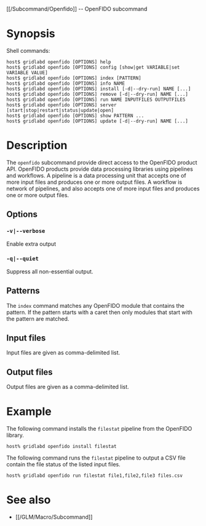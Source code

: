 [[/Subcommand/Openfido]] -- OpenFIDO subcommand

# Synopsis

Shell commands:
~~~
host$ gridlabd openfido [OPTIONS] help
host$ gridlabd openfido [OPTIONS] config [show|get VARIABLE|set VARIABLE VALUE]
host$ gridlabd openfido [OPTIONS] index [PATTERN]
host$ gridlabd openfido [OPTIONS] info NAME
host$ gridlabd openfido [OPTIONS] install [-d|--dry-run] NAME [...]
host$ gridlabd openfido [OPTIONS] remove [-d|--dry-run] NAME [...]
host$ gridlabd openfido [OPTIONS] run NAME INPUTFILES OUTPUTFILES
host$ gridlabd openfido [OPTIONS] server [start|stop|restart|status|update|open]
host$ gridlabd openfido [OPTIONS] show PATTERN ...
host$ gridlabd openfido [OPTIONS] update [-d|--dry-run] NAME [...]
~~~

# Description

The `openfido` subcommand provide direct access to the OpenFIDO product API.  OpenFIDO products provide
data processing libraries using pipelines and workflows.  A pipeline is a data processing unit that accepts
one of more input files and produces one or more output files.  A workflow is network of pipelines, and also
accepts one of more input files and produces one or more output files.

## Options

### `-v|--verbose`

Enable extra output

### `-q|--quiet`

Suppress all non-essential output.

## Patterns

The `index` command matches any OpenFIDO module that contains the pattern.  If the pattern starts with a
caret then only modules that start with the pattern are matched.

## Input files

Input files are given as comma-delimited list.

## Output files

Output files are given as a comma-delimited list.

# Example

The following command installs the `filestat` pipeline from the OpenFIDO library.

~~~
host% gridlabd openfido install filestat
~~~

The following command runs the `filestat` pipeline to output a CSV file contain the file status of the 
listed input files.

~~~
host% gridlabd openfido run filestat file1,file2,file3 files.csv
~~~

# See also

* [[/GLM/Macro/Subcommand]]
